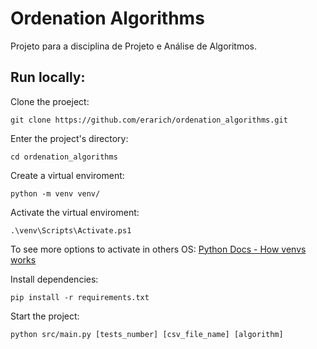 # Ordenation Algorithms

Projeto para a disciplina de Projeto e Análise de Algoritmos.



## Run locally:

Clone the proeject:
```console
git clone https://github.com/erarich/ordenation_algorithms.git
```

Enter the project's directory:
```console
cd ordenation_algorithms
```

Create a virtual enviroment:
```console
python -m venv venv/
```

Activate the virtual enviroment:
```console
.\venv\Scripts\Activate.ps1
```

To see more options to activate in others OS: [Python Docs - How venvs works](https://docs.python.org/3/library/venv.html#how-venvs-work)

Install dependencies:
```console
pip install -r requirements.txt
```

Start the project:
```console
python src/main.py [tests_number] [csv_file_name] [algorithm]
```